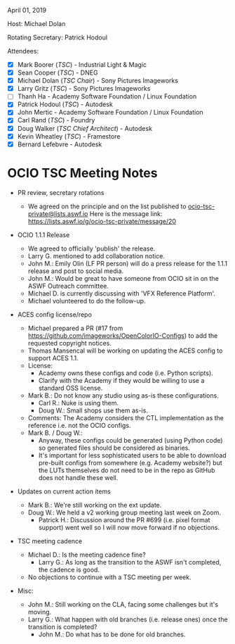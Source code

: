 April 01, 2019

Host: Michael Dolan

Rotating Secretary: Patrick Hodoul

Attendees:
  * [x] Mark Boorer (_TSC_) - Industrial Light & Magic
  * [x] Sean Cooper (_TSC_) - DNEG
  * [X] Michael Dolan (_TSC Chair_) - Sony Pictures Imageworks
  * [X] Larry Gritz (_TSC_) - Sony Pictures Imageworks
  * [ ] Thanh Ha - Academy Software Foundation / Linux Foundation
  * [X] Patrick Hodoul (_TSC_) - Autodesk
  * [X] John Mertic - Academy Software Foundation / Linux Foundation
  * [X] Carl Rand (_TSC_) - Foundry
  * [X] Doug Walker (_TSC Chief Architect_) - Autodesk
  * [X] Kevin Wheatley (_TSC_) - Framestore
  * [X] Bernard Lefebvre - Autodesk

# **OCIO TSC Meeting Notes**

* PR review, secretary rotations
    - We agreed on the principle and on the list published to ocio-tsc-private@lists.aswf.io
      Here is the message link: https://lists.aswf.io/g/ocio-tsc-private/message/20

* OCIO 1.1.1 Release
    - We agreed to officially 'publish' the release.
    - Larry G. mentioned to add collaboration notice.
    - John M.: Emily Olin (LF PR person) will do a press release for the 1.1.1 release and post to social media.
    - John M.: Would be great to have someone from OCIO sit in on the ASWF Outreach committee.
    - Michael D. is currently discussing with 'VFX Reference Platform'.
    - Michael volunteered to do the follow-up.

* ACES config license/repo
    - Michael prepared a PR (#17 from https://github.com/imageworks/OpenColorIO-Configs) to add the requested copyright notices.
    - Thomas Mansencal will be working on updating the ACES config to support ACES 1.1.
    - License:
       - Academy owns these configs and code (i.e. Python scripts).
       - Clarify with the Academy if they would be willing to use a standard OSS license.
    - Mark B.: Do not know any studio using as-is these configurations.
       - Carl R.: Nuke is using them.
       - Doug W.: Small shops use them as-is.
    - Comments: The Academy considers the CTL implementation as the reference i.e. not the OCIO configs.
    - Mark B. / Doug W.: 
       - Anyway, these configs could be generated (using Python code) so generated files 
         should be considered as binaries.
       - It's important for less sophisticated users to be able to download pre-built configs 
         from somewhere (e.g. Academy website?) but the LUTs themselves do not need to be 
         in the repo as GitHub does not handle these well.

* Updates on current action items
    - Mark B.: We're still working on the ext update.
    - Doug W.: We held a v2 working group meeting last week on Zoom.
       - Patrick H.: Discussion around the PR #699 (i.e. pixel format support) went well
                     so I will now move forward if no objections.

* TSC meeting cadence
    - Michael D.: Is the meeting cadence fine?
       - Larry G.: As long as the transition to the ASWF isn't completed, the cadence is good.
    - No objections to continue with a TSC meeting per week.

* Misc:
    - John M.: Still working on the CLA, facing some challenges but it's moving.
    - Larry G.: What happen with old branches (i.e. release ones) once the transition is completed?
       - John M.: Do what has to be done for old branches.
